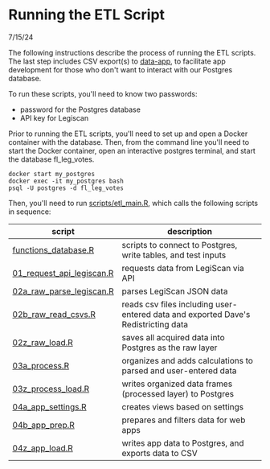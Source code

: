 # Running the ETL Script
7/15/24

The following instructions describe the process of running the ETL scripts. The last step includes CSV export(s) to [data-app](data-app/), to facilitate app development for those who don't want to interact with our Postgres database.

To run these scripts, you'll need to know two passwords:
* password for the Postgres database
* API key for Legiscan

 Prior to running the ETL scripts, you'll need to set up and open a Docker container with the database. Then, from the command line you'll need to start the Docker container, open an interactive postgres terminal, and start the database fl_leg_votes.


 ```
 docker start my_postgres
 docker exec -it my_postgres bash
 psql -U postgres -d fl_leg_votes
```

 Then, you'll need to run [scripts/etl_main.R](scripts/etl_main.R), which calls the following scripts in sequence:

 | script                   | description              |
|--------------------------|--------------------------|
| [functions_database.R](scripts/functions_database.R)|scripts to connect to Postgres, write tables, and test inputs | 
| [01_request_api_legiscan.R](scripts/01_request_api_legiscan.R)|requests data from LegiScan via API |
| [02a_raw_parse_legiscan.R](scripts/02a_raw_parse_legiscan.R)|parses LegiScan JSON data|
| [02b_raw_read_csvs.R](scripts/02b_raw_read_csvs.R)|reads csv files including user-entered data and exported Dave's Redistricting data|
| [02z_raw_load.R](scripts/02z_raw_load.R)|saves all acquired data into Postgres as the raw layer|
| [03a_process.R](scripts/03a_process.R)|organizes and adds calculations to parsed and user-entered data|
| [03z_process_load.R](scripts/03z_process_load.R)|writes organized data frames (processed layer) to Postgres|
| [04a_app_settings.R](scripts/04a_app_settings.R)|creates views based on settings|
| [04b_app_prep.R](scripts/04b_app_prep.R)|prepares and filters data for web apps|
| [04z_app_load.R](scripts/04z_app_load.R)|writes app data to Postgres, and exports data to CSV|